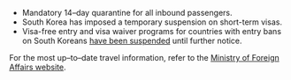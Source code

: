- Mandatory 14–day quarantine for all inbound passengers.
- South Korea has imposed a temporary suspension on short-term visas.
- Visa-free entry and visa waiver programs for countries with entry bans on South Koreans [have been suspended](https://www.garda.com/crisis24/news-alerts/330281/south-korea-visa-waivers-suspended-for-countries-with-entry-ban-on-south-koreans-april-8-update-16) until further notice.

For the most up–to–date travel information, refer to the [Ministry of Foreign Affairs website](http://www.mofa.go.kr/eng/brd/m_22742/list.do).
